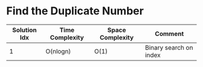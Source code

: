 # Find the Duplicate Number

| Solution Idx | Time Complexity | Space Complexity | Comment                |
| ------------ | --------------- | ---------------- | ---------------------- |
| 1            | O(nlogn)        | O(1)             | Binary search on index |
